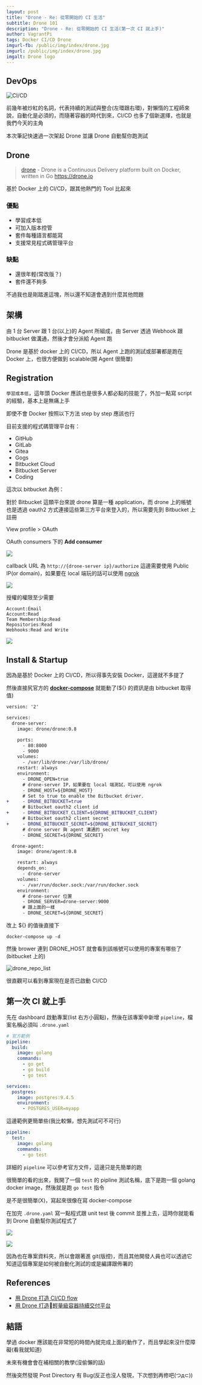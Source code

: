 ```yaml
---
layout: post
title: "Drone - Re: 從零開始的 CI 生活"
subtitle: Drone 101
description: "Drone - Re: 從零開始的 CI 生活(第一次 CI 就上手)"
author: VagrantPi
tags: Docker CI/CD Drone
imgurl-fb: /public/img/index/drone.jpg
imgurl: /public/img/index/drone.jpg
imgalt: Drone logo
---
```


## DevOps

![CI/CD](https://dzone.com/storage/temp/7825454-screen-shot-2018-01-12-at-102231-am.png)

前幾年被炒紅的名詞，代表持續的測試與整合(左環跟右環)，對懶惰的工程師來說，自動化是必須的，而隨著容器的時代到來，CI/CD 也多了個新選擇，也就是我們今天的主角

本次筆記快速過一次架起 Drone 並讓 Drone 自動幫你跑測試

## Drone

> [drone](https://github.com/drone/drone) - Drone is a Continuous Delivery platform built on Docker, written in Go https://drone.io

基於 Docker 上的 CI/CD，跟其他熱門的 Tool 比起來

### 優點

- 學習成本低
- 可加入版本控管
- 套件每種語言都能寫
- 支援常見程式碼管理平台

### 缺點

- 還很年輕(常改版？)
- 套件還不夠多

不過我也是剛踏進這塊，所以還不知道會遇到什麼其他問題

## 架構

由 1 台 Server 跟 1 台(以上)的 Agent 所組成，由 Server 透過 Webhook 跟 bitbucket 做溝通，然後才會分派給 Agent 跑

Drone 是基於 docker 上的 CI/CD，所以 Agent 上跑的測試或部署都是跑在 Docker 上，也很方便做到 scalable(開 Agent 很簡單)

## Registration

`學習成本低`，這年頭 Docker 應該也是很多人都必點的技能了，外加一點寫 script 的經驗，基本上是無痛上手

即使不會 Docker 按照以下方法 step by step 應該也行

目前支援的程式碼管理平台有：

* GitHub
* GitLab
* Gitea
* Gogs
* Bitbucket Cloud
* Bitbucket Server
* Coding

這次以 bitbucket 為例：

對於 Bitbucket 這類平台來說 drone 算是一種 application，而 drone 上的帳號也是透過 oauth2 方式連接這些第三方平台來登入的，所以需要先到 Bitbucket 上註冊

View profile > OAuth 

OAuth consumers 下的 **Add consumer**

![](https://i.imgur.com/7FX0dWw.png)

callback URL 為 `http://{drone-server ip}/authorize`
這邊需要使用 Public IP(or domain)，如果要在 local 端玩的話可以使用 [ngrok](http://docs.drone.io/setup-with-ngrok/)

![](https://i.imgur.com/dLmpF5Z.png)

授權的權限至少需要

```
Account:Email
Account:Read
Team Membership:Read
Repositories:Read
Webhooks:Read and Write
```

![](https://i.imgur.com/xqUCjJ2.png)

## Install & Startup

因為是基於 Docker 上的 CI/CD，所以得事先安裝 Docker，這邊就不多提了

然後直接尻官方的 [**docker-compose**](http://docs.drone.io/install-for-bitbucket-cloud/) 就能動了(${} 的資訊是由 bitbucket 取得值)

```diff
version: '2'

services:
  drone-server:
    image: drone/drone:0.8

    ports:
      - 80:8000
      - 9000
    volumes:
      - /var/lib/drone:/var/lib/drone/
    restart: always
    environment:
      - DRONE_OPEN=true
      # drone-server IP，如果要在 local 端測試，可以使用 ngrok
      - DRONE_HOST=${DRONE_HOST}
      # Set to true to enable the Bitbucket driver.
+     - DRONE_BITBUCKET=true
      # Bitbucket oauth2 client id
+     - DRONE_BITBUCKET_CLIENT=${DRONE_BITBUCKET_CLIENT}
      # Bitbucket oauth2 client secret
+     - DRONE_BITBUCKET_SECRET=${DRONE_BITBUCKET_SECRET}
      # drone server 與 agent 溝通的 secret key
      - DRONE_SECRET=${DRONE_SECRET}

  drone-agent:
    image: drone/agent:0.8

    restart: always
    depends_on:
      - drone-server
    volumes:
      - /var/run/docker.sock:/var/run/docker.sock
    environment:
      # drone-server 位置
      - DRONE_SERVER=drone-server:9000
      # 跟上面的一樣
      - DRONE_SECRET=${DRONE_SECRET}
```

改上 ${} 的值後直接下

`docker-compose up -d`

然後 brower 連到 DRONE_HOST 就會看到該帳號可以使用的專案有哪些了(bitbucket 上的)

![drone_repo_list](https://i.imgur.com/G5lizr3.png)

很直觀可以看到專案現在是否已啟動 CI/CD

## 第一次 CI 就上手

先在 dashboard 啟動專案(list 右方小圓點)，然後在該專案中新增 `pipeline`，檔案名稱必須叫 `.drone.yaml` 

```yaml
# 官方範例
pipeline:
  build:
    image: golang
    commands:
      - go get
      - go build
      - go test

services:
  postgres:
    image: postgres:9.4.5
    environment:
      - POSTGRES_USER=myapp
```

這邊範例更簡單些(我比較懶，想先測試可不可行)

```yaml
pipeline:
  test:
    image: golang
    commands:
      - go test
```

詳細的 `pipeline` 可以參考官方文件，這邊只是先簡單的跑

很簡單的看的出來，我開了一個 `test` 的 pipline 測試名稱，底下是跑一個 golang docker image，然後就是跑 `go test` 指令

是不是很簡單(X)，寫起來很像在寫 docker-compose

在加完 `.drone.yaml` 寫一點程式跟 unit test 後 commit 並推上去，這時你就能看到 Drone 自動幫你測試程式了

![](https://i.imgur.com/6lkMhan.png)

![](https://i.imgur.com/fGwvoDR.png)

因為也在專案資料夾，所以會跟著進 git(版控)，而且其他開發人員也可以透過它知道這個專案是如何被自動化測試的或是編譯跟佈署的

## References

- [用 Drone 打造 CI/CD flow](https://medium.com/asiayo-engineering/%E7%94%A8-drone-%E6%89%93%E9%80%A0-ci-cd-flow-36b9d14c7620)
- [用 Drone 打造輕量級容器持續交付平台](https://www.slideshare.net/appleboy/drone-79506886)

## 結語

學過 docker 應該能在非常短的時間內就完成上面的動作了，而且學起來沒什麼障礙(看我就知道)

未來有機會會在補相關的教學(沒偷懶的話)

然後突然發現 Post Directory 有 Bug(反正也沒人發現，下次想到再修吧(つд⊂))


